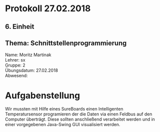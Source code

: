 # Protokoll 27.02.2018  

## 6. Einheit  

## Thema: Schnittstellenprogrammierung

Name: Moritz Martinak  
Lehrer: sx  
Gruppe: 2  
Übungsdatum: 27.02.2018  
Abwesend: 

# Aufgabenstellung  

Wir mussten mit Hilfe eines SureBoards einen Intelligenten Temperatursensor programieren der die Daten via einen Feldbus auf den Computer überträgt. Diese sollten anschließend verarbeitet werden und in einer vorgegebenen Java-Swing GUI visualisiert werden.  
